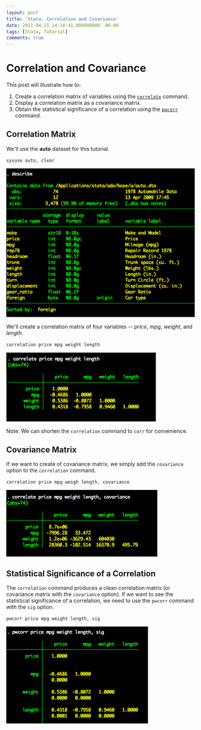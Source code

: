 ```yaml
---
layout: post
title: 'Stata: Correlation and Covariance'
date: 2011-04-21 14:18:41.000000000 -06:00
tags: [Stata, Tutorial]
comments: true
---
```


# Correlation and Covariance 
This post will illustrate how to:

1. Create a correlation matrix of variables using the [`correlate`](http://www.stata.com/help.cgi?correlate) command.
2. Display a correlation matrix as a covariance matrix.
3. Obtain the statistical significance of a correlation using the [`pwcorr`](http://www.stata.com/help.cgi?pwcorr) command.

## Correlation Matrix 

We'll use the **auto** dataset for this tutorial.

	sysuse auto, clear 

![auto.jpg](/assets/auto.jpg)

We'll create a correlation matrix of four variables -- *price*, *mpg*, *weight*, and *length*.

	correlation price mpg weight length

![corr.jpg](/assets/corr.jpg)

Note: We can shorten the `correlation` command to `corr` for convenience.

## Covariance Matrix 

If we want to create of covariance matrix, we simply add the `covariance` option to the `correlation` command. 

	correlation price mpg weigh length, covariance

![covariance.jpg](/assets/covariance.jpg)

## Statistical Significance of a Correlation 

The `correlation` command produces a clean correlation matrix (or covariance matrix with the `covariance` option). If we want to see the statistical significance of a correlation, we need to use the `pwcorr` command with the `sig` option.

	pwcorr price mpg weight length, sig

![pwcorr.jpg](/assets/pwcorr.jpg)

